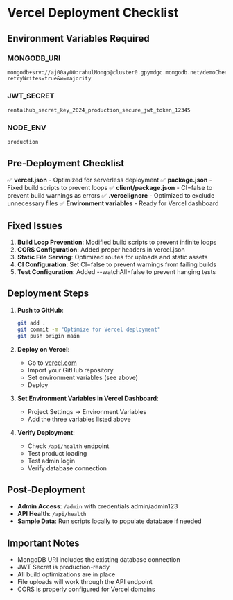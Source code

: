 # Vercel Deployment Checklist

## Environment Variables Required

### **MONGODB_URI**
```
mongodb+srv://aj00ay00:rahulMongo@cluster0.gpymdgc.mongodb.net/demoCheetah?retryWrites=true&w=majority
```

### **JWT_SECRET**
```
rentalhub_secret_key_2024_production_secure_jwt_token_12345
```

### **NODE_ENV**
```
production
```

## Pre-Deployment Checklist

✅ **vercel.json** - Optimized for serverless deployment
✅ **package.json** - Fixed build scripts to prevent loops
✅ **client/package.json** - CI=false to prevent build warnings as errors
✅ **.vercelignore** - Optimized to exclude unnecessary files
✅ **Environment variables** - Ready for Vercel dashboard

## Fixed Issues

1. **Build Loop Prevention**: Modified build scripts to prevent infinite loops
2. **CORS Configuration**: Added proper headers in vercel.json
3. **Static File Serving**: Optimized routes for uploads and static assets
4. **CI Configuration**: Set CI=false to prevent warnings from failing builds
5. **Test Configuration**: Added --watchAll=false to prevent hanging tests

## Deployment Steps

1. **Push to GitHub**:
   ```bash
   git add .
   git commit -m "Optimize for Vercel deployment"
   git push origin main
   ```

2. **Deploy on Vercel**:
   - Go to [vercel.com](https://vercel.com)
   - Import your GitHub repository
   - Set environment variables (see above)
   - Deploy

3. **Set Environment Variables in Vercel Dashboard**:
   - Project Settings → Environment Variables
   - Add the three variables listed above

4. **Verify Deployment**:
   - Check `/api/health` endpoint
   - Test product loading
   - Test admin login
   - Verify database connection

## Post-Deployment

- **Admin Access**: `/admin` with credentials admin/admin123
- **API Health**: `/api/health`
- **Sample Data**: Run scripts locally to populate database if needed

## Important Notes

- MongoDB URI includes the existing database connection
- JWT Secret is production-ready
- All build optimizations are in place
- File uploads will work through the API endpoint
- CORS is properly configured for Vercel domains
